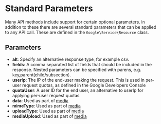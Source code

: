 # Standard Parameters

Many API methods include support for certain optional parameters. In addition to these there are several standard parameters that can be applied to any API call. These are defined in the `Google\Service\Resource` class.

## Parameters

- **alt**: Specify an alternative response type, for example csv.
- **fields**: A comma separated list of fields that should be included in the response. Nested parameters can be specified with parens, e.g. key,parent(child/subsection).
- **userIp**: The IP of the end-user making the request. This is used in per-user request quotas, as defined in the Google Developers Console
- **quotaUser**: A user ID for the end user, an alternative to userIp for applying per-user request quotas
- **data**: Used as part of [media](media.md)
- **mimeType**: Used as part of [media](media.md)
- **uploadType**: Used as part of [media](media.md)
- **mediaUpload**: Used as part of [media](media.md)